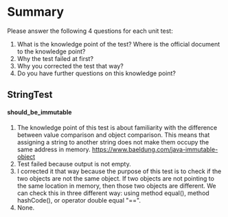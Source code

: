 # Summary

Please answer the following 4 questions for each unit test:
1. What is the knowledge point of the test? Where is the official document to the knowledge point?
2. Why the test failed at first?
3. Why you corrected the test that way?
4. Do you have further questions on this knowledge point?

## StringTest
#### should_be_immutable
1. The knowledge point of this test is about familiarity with the difference between value comparison and object comparison.
This means that assigning a string to another string does not make them occupy the same address in memory.
https://www.baeldung.com/java-immutable-object
2. Test failed because output is not empty.
3. I corrected it that way because the purpose of this test is to check if the two objects are not the same object.
If two objects are not pointing to the same location in memory, then those two objects are different.
We can check this in three different way: using method equal(), method hashCode(), or operator double equal "==".
4. None.